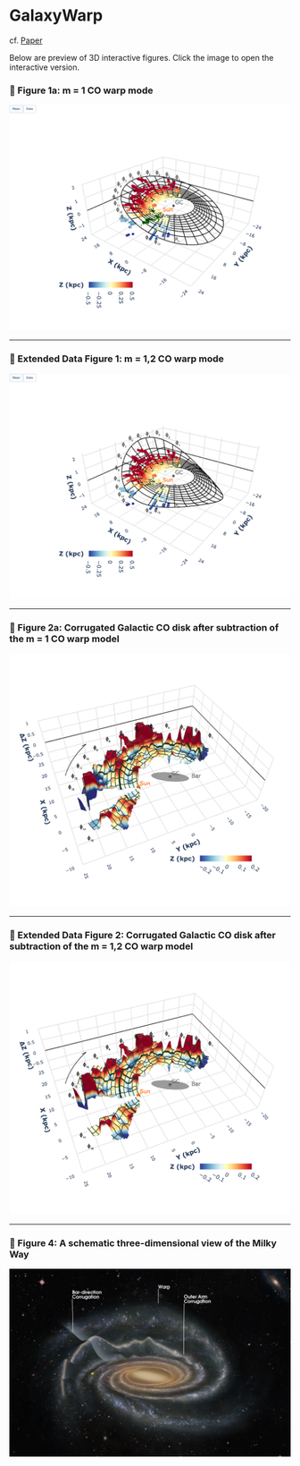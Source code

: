 # GalaxyWarp
cf. [Paper](LINK_HERE)

Below are preview of 3D interactive figures.
Click the image to open the interactive version.

### 📌 Figure 1a: m = 1 CO warp mode

[![Figure 1a](median_model_1comp.png)](https://shbzhang.github.io/GalaxyWarpCorrugations/median_model_1comp.html)

---

### 📌 Extended Data Figure 1: m = 1,2 CO warp mode

[![ED Figure 1](median_model_2comp.png)](https://shbzhang.github.io/GalaxyWarpCorrugations/median_model_2comp.html)

---

### 📌 Figure 2a: Corrugated Galactic CO disk after subtraction of the m = 1 CO warp model

[![Figure 2a](dZ_1comp.png)](https://shbzhang.github.io/GalaxyWarpCorrugations/dZ_1comp.html)

---

### 📌 Extended Data Figure 2: Corrugated Galactic CO disk after subtraction of the m = 1,2 CO warp model

[![ED Figure 2](dZ_2comp.png)](https://shbzhang.github.io/GalaxyWarpCorrugations/dZ_2comp.html)

---

### 📌 Figure 4: A schematic three-dimensional view of the Milky Way

[![Figure 4](schematic.png)](https://shbzhang.github.io/GalaxyWarpCorrugations/schematic.html)

